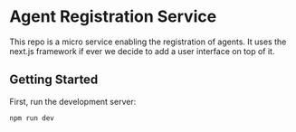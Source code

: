 # Agent Registration Service

This repo is a micro service enabling the registration of agents. It uses the next.js framework if ever we decide to add a user interface on top of it.

## Getting Started

First, run the development server:

```bash
npm run dev
```
